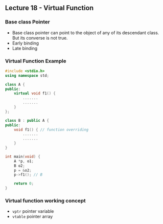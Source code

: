 ## Lecture 18 - Virtual Function
### Base class Pointer
* Base class pointer can point to the object of any of its descendant class. But its converse is not true.
* Early binding
* Late binding
### Virtual Function Example
```c++
#include <stdio.h>
using namespace std;

class A {
public:
    virtual void f1() {
        .......
        .......
    }
};

class B : public A {
public:
    void f1() { // function overriding
        .......
        .......
    }
}

int main(void) {
    A *p, o1;
    B o2;
    p = &o2;
    p->f1(); // B

    return 0;
}
```
### Virtual function working concept
* `vptr` pointer variable
* `vtable` pointer array